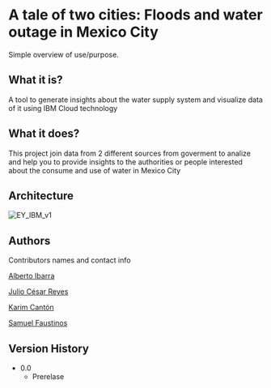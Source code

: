 # A tale of two cities: Floods and water outage in Mexico City
Simple overview of use/purpose.

## What it is?

A tool to generate insights about the water supply system and visualize data of it using IBM Cloud technology

## What it does?

This project join data from 2 different sources from goverment to analize and help you to provide insights to the authorities or people interested about the consume and use of water in Mexico City

## Architecture


![EY_IBM_v1](https://user-images.githubusercontent.com/87026365/199142891-e204f4b7-cc39-4612-8954-b9c737900186.jpg)



## Authors

Contributors names and contact info

[Alberto Ibarra](https://www.linkedin.com/in/albertoid/)

[Julio César Reyes](www.linkedin.com/in/julio-césar-reyes-86841a1a8/)

[Karim Cantón](https://www.linkedin.com/in/abdel-karim-cantón-71b0401aa/)

[Samuel Faustinos](www.linkedin.com/in/samuelfaustinos/)

## Version History

* 0.0
    * Prerelase
